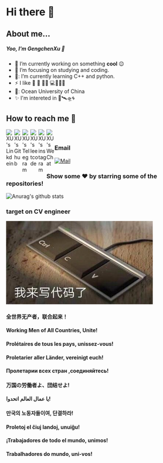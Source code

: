 # Hi there 👋

## About me...

##### Yoo, I'm GengchenXu :wave:
- 🔭 I’m currently working on something **cool** :wink:
- 🏢 I’m focusing on studying and coding.
- 🧭: I’m currently learning C++ and python.
- :zap: I like :ping_pong: :volleyball: :swimming_man: :computer:🤿🎾📱
- 🏫: Ocean University of China
- ✨ I'm intereted in 🚀🛰🛸🌀

## How to reach me :beers:

<a href="https://www.linkedin.com/in/%E5%BA%9A%E8%BE%B0-%E5%BE%90-5452431ab/">
  <img align="left" alt="XU's Linkdein" width="22px" src="https://cdn.jsdelivr.net/npm/simple-icons@v3/icons/linkedin.svg" />
</a>
<a href="https://github.com/GengchenXU">
  <img align="left" alt="XU's Github" width="22px" src="https://cdn.jsdelivr.net/npm/simple-icons@v3/icons/github.svg" />
</a>
<a href="https://t.me/if_true_return_false">
  <img align="left" alt="XU's Telegram" width="22px" src="https://cdn.jsdelivr.net/npm/simple-icons@v3/icons/telegram.svg" />
</a>
<a href="https://leetcode-cn.com/u/ji-shi-gu-du-yi-jiu-qian-xing/">
  <img align="left" alt="XU's leetcode" width="22px" src="https://cdn.jsdelivr.net/npm/simple-icons@3.2.0/icons/leetcode.svg" />
</a>
<a href="https://www.instagram.com/kenneth_xu_forever/">
  <img align="left" alt="XU's instagram" width="22px" src="https://cdn.jsdelivr.net/npm/simple-icons@3.2.0/icons/instagram.svg" />
</a>
<a href="https://github.com/GengchenXU/GengchenXu/blob/master/mmqrcode1597635358523.png">
  <img align="left" alt="XU's WeChat" width="22px" src="https://cdn.jsdelivr.net/npm/simple-icons@3.5.0/icons/wechat.svg" />
</a>

<br/>


### Email

[![Mail](https://img.shields.io/badge/-xgcjishigudu@gmail.com-gray?style=flat-square&logo=gmail&logoColor=red)](mailto:xgcjishigudu@gmail.com)

### Show some ❤️ by starring some of the repositories!
![Anurag's github stats](https://github-readme-stats.vercel.app/api?username=GengchenXU&show_icons=true&theme=tokyonight)

### target on CV engineer  
![test](https://github.com/GengchenXU/GengchenXu/blob/master/71a78262fd515566.jpg)

#### 全世界无产者，联合起来！    
#### Working Men of All Countries, Unite!
#### Prolétaires de tous les pays, unissez-vous!   
#### Proletarier aller Länder, vereinigt euch!  
#### Пролетарии всех стран ,соединяйтесь!  
#### 万国の労働者よ、団结せよ!
#### يا عمال العالم اتحدوا!‎ 
#### 만국의 노동자들이여, 단결하라!
#### Proletoj el ĉiuj landoj, unuiĝu!
#### ¡Trabajadores de todo el mundo, unimos!
#### Trabalhadores do mundo, uni-vos! 
